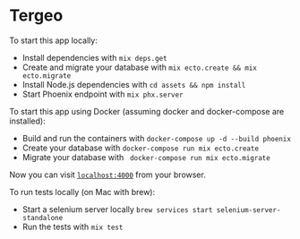 # Tergeo

To start this app locally:

  * Install dependencies with `mix deps.get`
  * Create and migrate your database with `mix ecto.create && mix ecto.migrate`
  * Install Node.js dependencies with `cd assets && npm install`
  * Start Phoenix endpoint with `mix phx.server`

To start this app using Docker (assuming docker and docker-compose are installed):
  * Build and run the containers with `docker-compose up -d --build phoenix`
  * Create your database with `docker-compose run mix ecto.create`
  * Migrate your database with ` docker-compose run mix ecto.migrate`

Now you can visit [`localhost:4000`](http://localhost:4000) from your browser.

To run tests locally (on Mac with brew):
  * Start a selenium server locally `brew services start selenium-server-standalone`
  * Run the tests with `mix test`
